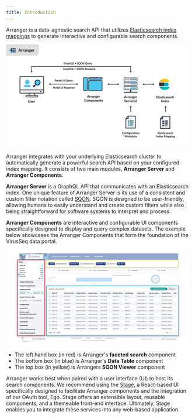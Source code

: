 ```yaml
---
title: Introduction
---
```


Arranger is a data-agnostic search API that utilizes <a href="https://www.elastic.co/guide/en/elasticsearch/reference/6.4/mapping.html" target="_blank" rel="noopener noreferrer">Elasticsearch index mappings</a> to generate interactive and configurable search components.

![Entity](./assets/ArrangerArchitecture.png 'Arranger Architecture')

Arranger integrates with your underlying Elasticsearch cluster to automatically generate a powerful search API based on your configured index mapping. It consists of two main modules, **Arranger Server** and **Arranger Components**.

**Arranger Server** is a GraphQL API that communicates with an Elasticsearch index. One unique feature of Arranger Server is its use of a consistent and custom filter notation called <a href="./reference/sqon/" target="_blank" rel="noopener noreferrer">SQON</a>. SQON is designed to be user-friendly, allowing humans to easily understand and create custom filters while also being straightforward for software systems to interpret and process.

**Arranger Components** are interactive and configurable UI components specifically designed to display and query complex datasets. The example below showcases the Arranger Components that form the foundation of the VirusSeq data portal.

![Entity](./assets/arrangercomponents.jpg 'Panels')

- The left hand box (in red) is Arranger's **faceted search** component
- The bottom box (in blue) is Arranger's **Data Table** component
- The top box (in yellow) is Arrangers **SQON Viewer** component

<Note title="Stage">Arranger works best when paired with a user interface (UI) to host its search components. We recommend using the [Stage](https://www.overture.bio/documentation/stage/), a React-based UI specifically designed to facilitate Arranger components and the integration of our OAuth tool, Ego. Stage offers an extensible layout, reusable components, and a themeable front-end interface. Ultimately, Stage enables you to integrate these services into any web-based application.</Note>
